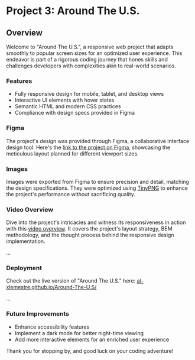 # Project 3: Around The U.S.

## Overview

Welcome to "Around The U.S.", a responsive web project that adapts smoothly to popular screen sizes for an optimized user experience. This endeavor is part of a rigorous coding journey that hones skills and challenges developers with complexities akin to real-world scenarios.

### Features

- Fully responsive design for mobile, tablet, and desktop views
- Interactive UI elements with hover states
- Semantic HTML and modern CSS practices
- Compliance with design specs provided in Figma

### Figma

The project's design was provided through Figma, a collaborative interface design tool. Here's the [link to the project on Figma](https://www.figma.com/file/ii4xxsJ0ghevUOcssTlHZv/Sprint-3%3A-Around-the-US?node-id=0%3A1), showcasing the meticulous layout planned for different viewport sizes.

### Images

Images were exported from Figma to ensure precision and detail, matching the design specifications. They were optimized using [TinyPNG](https://tinypng.com/) to enhance the project's performance without sacrificing quality.

### Video Overview

Dive into the project's intricacies and witness its responsiveness in action with this [video overview](https://www.awesomescreenshot.com/video/26222532?key=1d67e817eb3edc21b3962c03bfb08f29). It covers the project's layout strategy, BEM methodology, and the thought process behind the responsive design implementation.

...

### Deployment

Check out the live version of "Around The U.S." here: [al-xlemestre.github.io/Around-The-U.S/](https://al-xlemestre.github.io/Around-The-U.S/)

...

### Future Improvements

- Enhance accessibility features
- Implement a dark mode for better night-time viewing
- Add more interactive elements for an enriched user experience

Thank you for stopping by, and good luck on your coding adventure!
